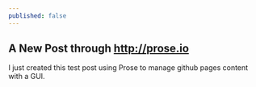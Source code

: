 ```yaml
---
published: false
---
```


## A New Post through http://prose.io

I just created this test post using Prose to manage github pages content with a GUI.
